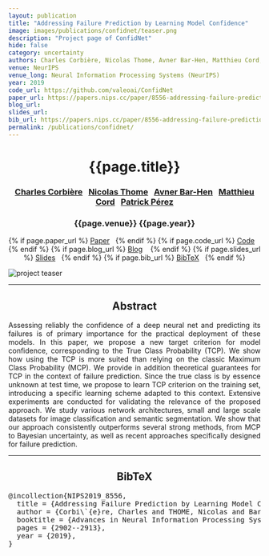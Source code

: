 ```yaml
---
layout: publication
title: "Addressing Failure Prediction by Learning Model Confidence" 
image: images/publications/confidnet/teaser.png
description: "Project page of ConfidNet"
hide: false
category: uncertainty
authors: Charles Corbière, Nicolas Thome, Avner Bar-Hen, Matthieu Cord, and Patrick Pérez
venue: NeurIPS
venue_long: Neural Information Processing Systems (NeurIPS)
year: 2019
code_url: https://github.com/valeoai/ConfidNet
paper_url: https://papers.nips.cc/paper/8556-addressing-failure-prediction-by-learning-model-confidence
blog_url:
slides_url:
bib_url: https://papers.nips.cc/paper/8556-addressing-failure-prediction-by-learning-model-confidence/bibtex
permalink: /publications/confidnet/
---
```


<h1 align="center"> {{page.title}} </h1>
<!-- Simple call of authors -->
<!-- <h3 align="center"> {{page.authors}} </h3> -->
<!-- Alternatively you can add links to author pages -->
<h3 align="center"> <a href="https://chcorbi.github.io/">Charles Corbière</a>&nbsp;&nbsp; <a href="https://http://cedric.cnam.fr/~thomen/">Nicolas Thome</a>&nbsp;&nbsp; <a href="https://ab-h.github.io/">Avner Bar-Hen</a>&nbsp;&nbsp; <a href="http://webia.lip6.fr/~cord/">Matthieu Cord</a>&nbsp;&nbsp; <a href="https://ptrckprz.github.io/">Patrick Pérez</a> </h3>


<h3 align="center"> {{page.venue}} {{page.year}} </h3>

<div align="center">
  <p>
    {% if page.paper_url %}
    <a href="{{ page.paper_url }}"><i class="far fa-file-pdf"></i> Paper</a>&nbsp;&nbsp;
    {% endif %}
    {% if page.code_url %}
    <a href="{{ page.code_url }}"><i class="fab fa-github"></i> Code</a> &nbsp;&nbsp;
    {% endif %}
    {% if page.blog_url %}
    <a href="{{ page.blog_url }}"><i class="fab fa-blogger"></i> Blog</a> &nbsp;&nbsp;
    {% endif %}
    {% if page.slides_url %}
    <a href="{{ page.slides_url }}"><i class="far fa-file-pdf"></i> Slides</a>&nbsp;&nbsp;
    {% endif %}
    {% if page.bib_url %}
    <a href="{{ page.bib_url}}"><i class="far fa-file-alt"></i> BibTeX</a>&nbsp;&nbsp;
    {% endif %}
  </p>
</div>

<div class="publication-teaser">
    <img src="../../{{ page.image }}" alt="project teaser"/>
</div>


<hr>

<h2  align="center"> Abstract</h2>

<p align="justify">Assessing reliably the confidence of a deep neural net and predicting its failures is of primary importance for the practical deployment of these models. In this paper, we propose a new target criterion for model confidence, corresponding to the True Class Probability (TCP). We show how using the TCP is more suited than relying on the classic Maximum Class Probability (MCP). We provide in addition theoretical guarantees for TCP in the context of failure prediction. Since the true class is by essence unknown at test time, we propose to learn TCP criterion on the training set, introducing a specific learning scheme adapted to this context. Extensive experiments are conducted for validating the relevance of the proposed approach. We study various network architectures, small and large scale datasets for image classification and semantic segmentation. We show that our approach consistently outperforms several strong methods, from MCP to Bayesian uncertainty, as well as recent approaches specifically designed for failure prediction.</p>

<hr>

<h2  align="center">BibTeX</h2>
<left>
  <pre class="bibtex-box">
@incollection{NIPS2019_8556,
  title = {Addressing Failure Prediction by Learning Model Confidence},
  author = {Corbi\`{e}re, Charles and THOME, Nicolas and Bar-Hen, Avner and Cord, Matthieu and \'{e}rez, Patrick},
  booktitle = {Advances in Neural Information Processing Systems 32},
  pages = {2902--2913},
  year = {2019},
}</pre>
</left>

<br>
